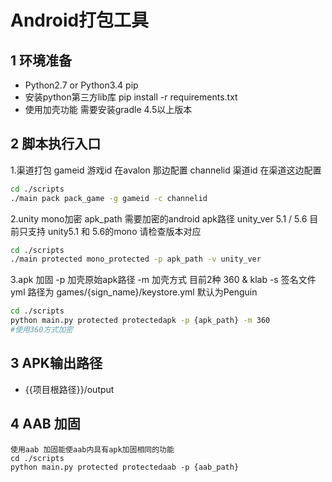 # Android打包工具
## 1 环境准备
* Python2.7 or Python3.4 pip
* 安装python第三方lib库 pip install -r requirements.txt
* 使用加壳功能 需要安装gradle 4.5以上版本

## 2 脚本执行入口
1.渠道打包
gameid 游戏id 在avalon 那边配置
channelid 渠道id 在渠道这边配置
```bash
cd ./scripts
./main pack pack_game -g gameid -c channelid
```

2.unity mono加密
apk_path 需要加密的android apk路径
unity_ver 5.1 / 5.6 目前只支持 unity5.1 和 5.6的mono 请检查版本对应
```bash
cd ./scripts
./main protected mono_protected -p apk_path -v unity_ver
```

3.apk 加固
-p 加壳原始apk路径
-m 加壳方式 目前2种 360 & klab
-s 签名文件yml 路径为 games/{sign_name}/keystore.yml 默认为Penguin
```bash
cd ./scripts
python main.py protected protectedapk -p {apk_path} -m 360 
#使用360方式加密
```

## 3 APK输出路径
* {{项目根路径}}/output


## 4 AAB 加固
```
使用aab 加固能使aab内具有apk加固相同的功能
cd ./scripts
python main.py protected protectedaab -p {aab_path}
```